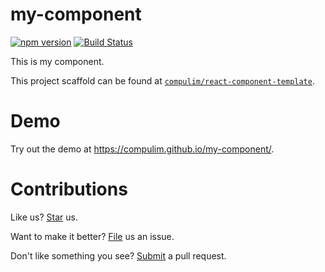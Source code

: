 # my-component

[![npm version](https://badge.fury.io/js/my-component.svg)](https://badge.fury.io/js/my-component) [![Build Status](https://travis-ci.org/compulim/my-component.svg?branch=master)](https://travis-ci.org/compulim/my-component)

This is my component.

This project scaffold can be found at [`compulim/react-component-template`](https://github.com/compulim/react-component-template).

# Demo

Try out the demo at https://compulim.github.io/my-component/.

# Contributions

Like us? [Star](https://github.com/compulim/my-component/stargazers) us.

Want to make it better? [File](https://github.com/compulim/my-component/issues) us an issue.

Don't like something you see? [Submit](https://github.com/compulim/my-component/pulls) a pull request.
